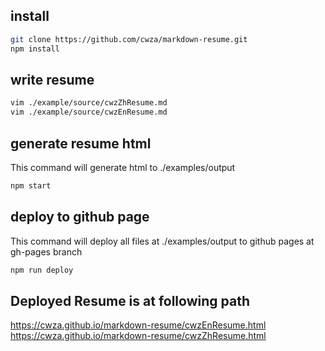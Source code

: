 
## install
``` sh
git clone https://github.com/cwza/markdown-resume.git
npm install
```

## write resume
``` sh
vim ./example/source/cwzZhResume.md
vim ./example/source/cwzEnResume.md
```

## generate resume html
This command will generate html to ./examples/output
``` sh
npm start
```

## deploy to github page
This command will deploy all files at ./examples/output to github pages at gh-pages branch
``` sh
npm run deploy
```

## Deployed Resume is at following path
https://cwza.github.io/markdown-resume/cwzEnResume.html
https://cwza.github.io/markdown-resume/cwzZhResume.html
